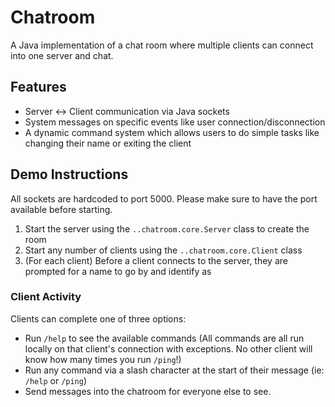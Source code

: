 # Chatroom

A Java implementation of a chat room where multiple clients can connect into one server and chat.

## Features
- Server <-> Client communication via Java sockets
- System messages on specific events like user connection/disconnection
- A dynamic command system which allows users to do simple tasks like changing their name or exiting the client

## Demo Instructions
All sockets are hardcoded to port 5000. Please make sure to have the port available before starting.

1. Start the server using the `..chatroom.core.Server` class to create the room
2. Start any number of clients using the `..chatroom.core.Client` class
3. (For each client) Before a client connects to the server, they are prompted for a name to go by and identify as

### Client Activity
Clients can complete one of three options:
- Run `/help` to see the available commands  (All commands are all run locally on that client's connection with exceptions. No other client will know how many times you run `/ping`!)
- Run any command via a slash character at the start of their message (ie: `/help` or `/ping`)
- Send messages into the chatroom for everyone else to see.